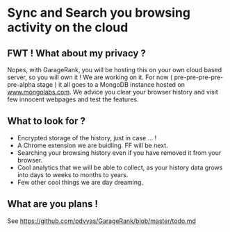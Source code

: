 
Sync and Search you browsing activity on the cloud
==================================================

FWT ! What about my privacy ?
-----------------------------

Nopes, with GarageRank, you will be hosting this on your own cloud based server, so you will own it ! We are working on it. For now ( pre-pre-pre-pre-pre-alpha stage ) it all goes to a MongoDB instance hosted on www.mongolabs.com. We advice you clear your browser history and visit few innocent webpages and test the features.


What to look for ?
------------------
* Encrypted storage of the history, just in case ... !
* A Chrome extension we are buidling. FF will be next.
* Searching your browsing history even if you have removed it from your browser.
* Cool analytics that we will be able to collect, as your history data grows into days to weeks to months to years.
* Few other cool things we are day dreaming.



What are you plans !
--------------------

See https://github.com/pdvyas/GarageRank/blob/master/todo.md

